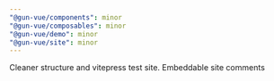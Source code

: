 ```yaml
---
"@gun-vue/components": minor
"@gun-vue/composables": minor
"@gun-vue/demo": minor
"@gun-vue/site": minor
---
```


Cleaner structure and vitepress test site. Embeddable site comments
